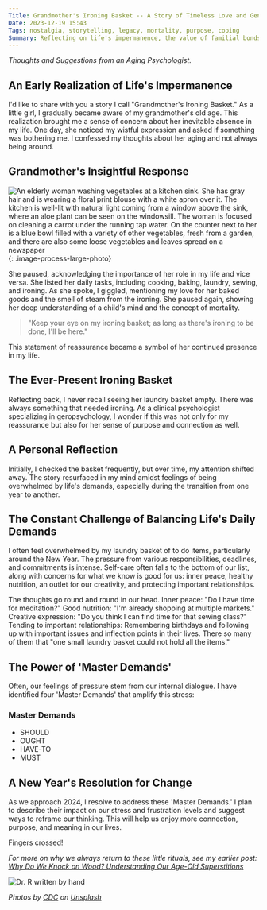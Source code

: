 ```yaml
---
Title: Grandmother's Ironing Basket -- A Story of Timeless Love and Gentle Wisdom
Date: 2023-12-19 15:43
Tags: nostalgia, storytelling, legacy, mortality, purpose, coping
Summary: Reflecting on life's impermanence, the value of familial bonds, and managing life's overwhelming demands with purpose and positivity.
---
```


_Thoughts and Suggestions from an Aging Psychologist._

## An Early Realization of Life's Impermanence

I'd like to share with you a story I call "Grandmother's Ironing Basket." As a little girl, I gradually became aware of my grandmother's old age. This realization brought me a sense of concern about her inevitable absence in my life. One day, she noticed my wistful expression and asked if something was bothering me. I confessed my thoughts about her aging and not always being around.

## Grandmother's Insightful Response

![An elderly woman washing vegetables at a kitchen sink. She has gray hair and is wearing a floral print blouse with a white apron over it. The kitchen is well-lit with natural light coming from a window above the sink, where an aloe plant can be seen on the windowsill. The woman is focused on cleaning a carrot under the running tap water. On the counter next to her is a blue bowl filled with a variety of other vegetables, fresh from a garden, and there are also some loose vegetables and leaves spread on a newspaper]({static}/images/cdc-F98Mv9O6LfI-unsplash.jpg){: .image-process-large-photo}

She paused, acknowledging the importance of her role in my life and vice versa. She listed her daily tasks, including cooking, baking, laundry, sewing, and ironing. As she spoke, I giggled, mentioning my love for her baked goods and the smell of steam from the ironing. She paused again, showing her deep understanding of a child's mind and the concept of mortality.

> "Keep your eye on my ironing basket; as long as there's ironing to be done, I'll be here."

This statement of reassurance became a symbol of her continued presence in my life.

## The Ever-Present Ironing Basket

Reflecting back, I never recall seeing her laundry basket empty. There was always something that needed ironing. As a clinical psychologist specializing in geropsychology, I wonder if this was not only for my reassurance but also for her sense of purpose and connection as well.

## A Personal Reflection

Initially, I checked the basket frequently, but over time, my attention shifted away. The story resurfaced in my mind amidst feelings of being overwhelmed by life's demands, especially during the transition from one year to another.

## The Constant Challenge of Balancing Life's Daily Demands

I often feel overwhelmed by my laundry basket of to do items, particularly around the New Year. The pressure from various responsibilities, deadlines, and commitments is intense. Self-care often falls to the bottom of our list, along with concerns for what we know is good for us: inner peace, healthy nutrition, an outlet for our creativity, and protecting important relationships.

The thoughts go round and round in our head. Inner peace: "Do I have time for meditation?" Good nutrition: "I'm already shopping at multiple markets." Creative expression: "Do you think I can find time for that sewing class?" Tending to important relationships: Remembering birthdays and  following up with important issues and inflection points in their lives. There so many of them that "one small laundry basket could not hold all the items."

## The Power of 'Master Demands'

Often, our feelings of pressure stem from our internal dialogue. I have identified four 'Master Demands' that amplify this stress:

### Master Demands

- SHOULD
- OUGHT
- HAVE-TO
- MUST

## A New Year's Resolution for Change

As we approach 2024, I resolve to address these 'Master Demands.' I plan to describe their impact on our stress and frustration levels and suggest ways to reframe our thinking. This will help us enjoy more connection, purpose, and meaning in our lives.

Fingers crossed!

_For more on why we always return to these little rituals, see my earlier post: [Why Do We Knock on Wood? Understanding Our Age-Old Superstitions]({filename}very_superstitious.md)_

![Dr. R written by hand]({static}/images/dr_r_sm.png)

_Photos by [CDC](https://unsplash.com/@cdc) on [Unsplash](https://unsplash.com/photos/woman-in-yellow-and-white-floral-button-up-shirt-holding-yellow-banana-E9BR0lNMiQE)_
